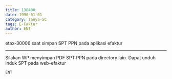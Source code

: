```yaml
---
title: 138400
date: 1990-01-01
category: Tanya-SC
tags: E-Faktur
author: ENT
---
```


etax-30006 saat simpan SPT PPN pada aplikasi efaktur

---

Silakan WP menyimpan PDF SPT PPN pada directory lain. Dapat unduh induk SPT pada web-efaktur

`ENT`
